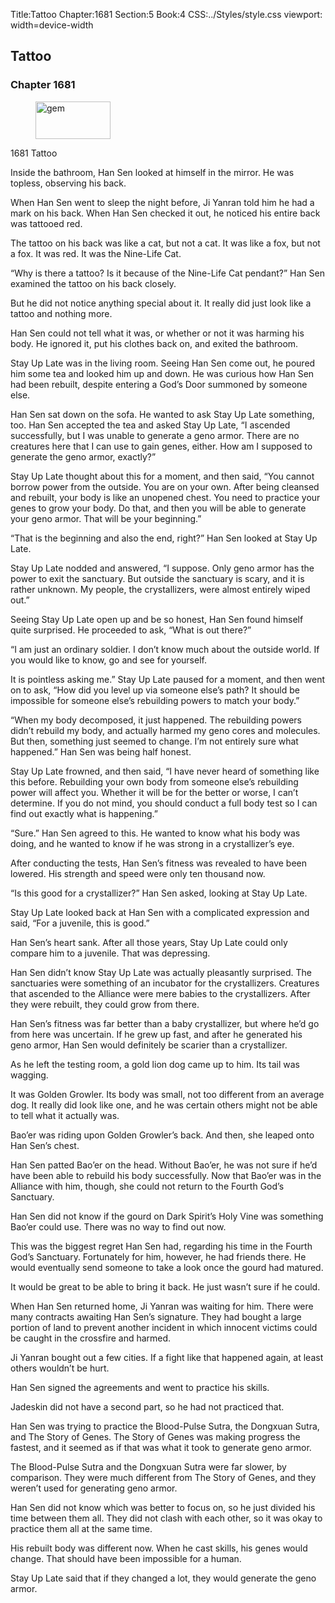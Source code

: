 Title:Tattoo 
Chapter:1681 
Section:5 
Book:4 
CSS:../Styles/style.css 
viewport: width=device-width
  
## Tattoo
### Chapter 1681
  
<figure>
	<img src="../Images/gem.gif" alt="gem" id="gem" width="120" height="60" />
</figure>
  

  
1681 Tattoo

Inside the bathroom, Han Sen looked at himself in the mirror. He was topless, observing his back.

When Han Sen went to sleep the night before, Ji Yanran told him he had a mark on his back. When Han Sen checked it out, he noticed his entire back was tattooed red.

The tattoo on his back was like a cat, but not a cat. It was like a fox, but not a fox. It was red. It was the Nine-Life Cat.

“Why is there a tattoo? Is it because of the Nine-Life Cat pendant?” Han Sen examined the tattoo on his back closely.

But he did not notice anything special about it. It really did just look like a tattoo and nothing more.

Han Sen could not tell what it was, or whether or not it was harming his body. He ignored it, put his clothes back on, and exited the bathroom.

Stay Up Late was in the living room. Seeing Han Sen come out, he poured him some tea and looked him up and down. He was curious how Han Sen had been rebuilt, despite entering a God’s Door summoned by someone else.

Han Sen sat down on the sofa. He wanted to ask Stay Up Late something, too. Han Sen accepted the tea and asked Stay Up Late, “I ascended successfully, but I was unable to generate a geno armor. There are no creatures here that I can use to gain genes, either. How am I supposed to generate the geno armor, exactly?”

Stay Up Late thought about this for a moment, and then said, “You cannot borrow power from the outside. You are on your own. After being cleansed and rebuilt, your body is like an unopened chest. You need to practice your genes to grow your body. Do that, and then you will be able to generate your geno armor. That will be your beginning.”

“That is the beginning and also the end, right?” Han Sen looked at Stay Up Late.

Stay Up Late nodded and answered, “I suppose. Only geno armor has the power to exit the sanctuary. But outside the sanctuary is scary, and it is rather unknown. My people, the crystallizers, were almost entirely wiped out.”

Seeing Stay Up Late open up and be so honest, Han Sen found himself quite surprised. He proceeded to ask, “What is out there?”

“I am just an ordinary soldier. I don’t know much about the outside world. If you would like to know, go and see for yourself.

It is pointless asking me.” Stay Up Late paused for a moment, and then went on to ask, “How did you level up via someone else’s path? It should be impossible for someone else’s rebuilding powers to match your body.”

“When my body decomposed, it just happened. The rebuilding powers didn’t rebuild my body, and actually harmed my geno cores and molecules. But then, something just seemed to change. I’m not entirely sure what happened.” Han Sen was being half honest.

Stay Up Late frowned, and then said, “I have never heard of something like this before. Rebuilding your own body from someone else’s rebuilding power will affect you. Whether it will be for the better or worse, I can’t determine. If you do not mind, you should conduct a full body test so I can find out exactly what is happening.”

“Sure.” Han Sen agreed to this. He wanted to know what his body was doing, and he wanted to know if he was strong in a crystallizer’s eye.

After conducting the tests, Han Sen’s fitness was revealed to have been lowered. His strength and speed were only ten thousand now.

“Is this good for a crystallizer?” Han Sen asked, looking at Stay Up Late.

Stay Up Late looked back at Han Sen with a complicated expression and said, “For a juvenile, this is good.”

Han Sen’s heart sank. After all those years, Stay Up Late could only compare him to a juvenile. That was depressing.

Han Sen didn’t know Stay Up Late was actually pleasantly surprised. The sanctuaries were something of an incubator for the crystallizers. Creatures that ascended to the Alliance were mere babies to the crystallizers. After they were rebuilt, they could grow from there.

Han Sen’s fitness was far better than a baby crystallizer, but where he’d go from here was uncertain. If he grew up fast, and after he generated his geno armor, Han Sen would definitely be scarier than a crystallizer.

As he left the testing room, a gold lion dog came up to him. Its tail was wagging.

It was Golden Growler. Its body was small, not too different from an average dog. It really did look like one, and he was certain others might not be able to tell what it actually was.

Bao’er was riding upon Golden Growler’s back. And then, she leaped onto Han Sen’s chest.

Han Sen patted Bao’er on the head. Without Bao’er, he was not sure if he’d have been able to rebuild his body successfully. Now that Bao’er was in the Alliance with him, though, she could not return to the Fourth God’s Sanctuary.

Han Sen did not know if the gourd on Dark Spirit’s Holy Vine was something Bao’er could use. There was no way to find out now.

This was the biggest regret Han Sen had, regarding his time in the Fourth God’s Sanctuary. Fortunately for him, however, he had friends there. He would eventually send someone to take a look once the gourd had matured.

It would be great to be able to bring it back. He just wasn’t sure if he could.

When Han Sen returned home, Ji Yanran was waiting for him. There were many contracts awaiting Han Sen’s signature. They had bought a large portion of land to prevent another incident in which innocent victims could be caught in the crossfire and harmed.

Ji Yanran bought out a few cities. If a fight like that happened again, at least others wouldn’t be hurt.

Han Sen signed the agreements and went to practice his skills.

Jadeskin did not have a second part, so he had not practiced that.

Han Sen was trying to practice the Blood-Pulse Sutra, the Dongxuan Sutra, and The Story of Genes. The Story of Genes was making progress the fastest, and it seemed as if that was what it took to generate geno armor.

The Blood-Pulse Sutra and the Dongxuan Sutra were far slower, by comparison. They were much different from The Story of Genes, and they weren’t used for generating geno armor.

Han Sen did not know which was better to focus on, so he just divided his time between them all. They did not clash with each other, so it was okay to practice them all at the same time.

His rebuilt body was different now. When he cast skills, his genes would change. That should have been impossible for a human.

Stay Up Late said that if they changed a lot, they would generate the geno armor.